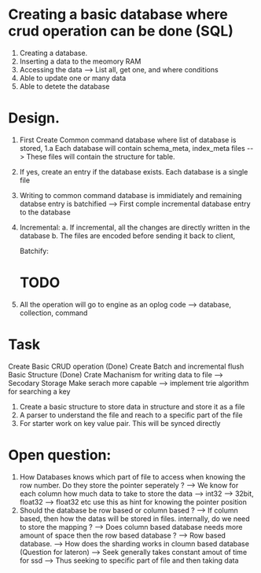 # Creating a basic database where crud operation can be done (SQL)
1. Creating a database.
2. Inserting a data to the meomory RAM
3. Accessing the data --> List all, get one, and where conditions 
4. Able to update one or many data 
5. Able to detete the database 


# Design.
1.  First Create Common command database where list of database is stored,
    1.a Each database will contain schema_meta, index_meta files --> These files will contain the structure for table.
2.  If yes, create an entry if the database exists. Each database is a single file 
3.  Writing to common command database is immidiately and remaining databse entry is batchified --> First comple incremental
    database entry to the database 
4.  Incremental: 
    a. If incremental, all the changes are directly written in the database 
    b. The files are encoded before sending it back to client,

    Batchify: 
    # TODO
5. All the operation will go to engine as an oplog code --> database, collection, command


# Task 
Create Basic CRUD operation (Done)
Create Batch and incremental flush Basic Structure (Done)
Crate Machanism for writing data to file --> Secodary Storage
Make serach more capable --> implement trie algorithm for searching a key 
1. Create a basic structure to store data in structure and store it as a file
2. A parser to understand the file and reach to a specific part of the file 
3. For starter work on key value pair. This will be synced directly

# Open question: 
1.  How Databases knows which part of file to access when knowing the row number. Do they store the pointer seperately ? 
    --> We know for each column how much data to take to store the data --> 
        int32 --> 32bit, float32 --> float32 etc 
        use this as hint for knowing the pointer position 
2.  Should the database be row based or column based ? --> If column based, then how the datas will be stored in files. internally, do we need to store the mapping ?
    --> Does column based database needs more amount of space then the row based database ? 
    --> Row based database. 
    --> How does the sharding works in cloumn based database (Question for lateron)
    --> Seek generally takes constant amout of time for ssd --> Thus seeking to specific part of file and then taking data 

